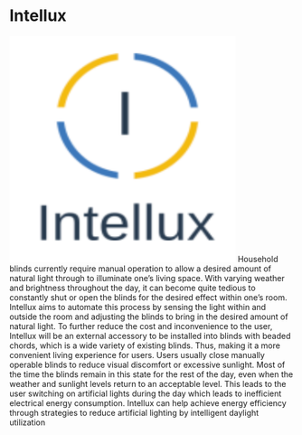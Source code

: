 # Intellux
<img src="images/intellux_logo.png" alt="alt text" width="400" height="400">
Household blinds currently require manual operation to allow a desired amount of natural light through to illuminate one’s living space. With varying weather and brightness throughout the day, it can become quite tedious to constantly shut or open the blinds for the desired effect within one’s room. Intellux aims to automate this process by sensing the light within and outside the room and adjusting the blinds to bring in the desired amount of natural light. To further reduce the cost and inconvenience to the user, Intellux will be an external accessory to be installed into blinds with beaded chords, which is a wide variety of existing blinds. Thus, making it a more convenient living experience for users.
Users usually close manually operable blinds to reduce visual discomfort or excessive sunlight. Most of the time the blinds remain in this state for the rest of the day, even when the weather and sunlight levels return to an acceptable level. This leads to the user switching on artificial lights during the day which leads to inefficient electrical energy consumption. Intellux can help achieve energy efficiency through strategies to reduce artificial lighting by intelligent daylight utilization

